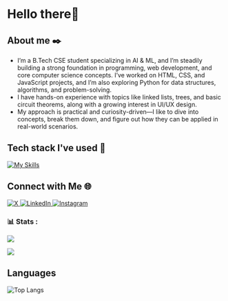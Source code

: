 # Hello there👋

## About me ✒️
- I’m a B.Tech CSE student specializing in AI & ML, and I’m steadily building a strong foundation in programming, web development, and core computer science concepts. I’ve worked on HTML, CSS, and JavaScript projects, and I’m also exploring Python for data structures, algorithms, and problem-solving. 
- I have hands-on experience with topics like linked lists, trees, and basic circuit theorems, along with a growing interest in UI/UX design.
- My approach is practical and curiosity-driven—I like to dive into concepts, break them down, and figure out how they can be applied in real-world scenarios.

## Tech stack I've used 🧰  
[![My Skills](https://skillicons.dev/icons?i=python,java,html,css,vscode,github,firebase,flutter,c)](https://skillicons.dev)

## Connect with Me 🌐 

<p align="left">
  <a href="https://x.com/SayantaniM35806" target="blank">
    <img src="https://img.shields.io/badge/X-000000?style=for-the-badge&logo=x&logoColor=white" alt="X"/>
  </a>
  <a href="https://www.linkedin.com/in/sayantani-mondal-10a08b315/" target="blank">
    <img src="https://img.shields.io/badge/LinkedIn-0077B5?style=for-the-badge&logo=linkedin&logoColor=white" alt="LinkedIn"/>
  </a>
  <a href="https://www.instagram.com/s.y.nt.ni?igsh=YWE2NHQ2bGh5Mmtn" target="blank">
    <img src="https://img.shields.io/badge/Instagram-E4405F?style=for-the-badge&logo=instagram&logoColor=white" alt="Instagram"/>
  </a>
</p>

### 📊 Stats :
![](https://github-readme-stats.vercel.app/api?username=uxntani&theme=radical&show_icons=true&hide_border=true&count_private=true)

![](https://github-readme-streak-stats.herokuapp.com/?user=uxntani&theme=radical&hide_border=true)
</div>

## Languages
![Top Langs](https://github-readme-stats.vercel.app/api/top-langs/?username=uxntani)
